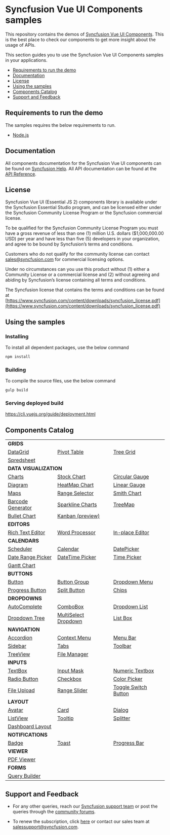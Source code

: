 # Syncfusion Vue UI Components samples

This repository contains the demos of [Syncfusion Vue UI Components](https://www.syncfusion.com/vue-ui-components?utm_medium=listing&utm_source=github&utm_campaign=ej2-vue-samples). This is the best place to check our components to get more insight about the usage of APIs.

This section guides you to use the Syncfusion Vue UI Components samples in your applications.

* [Requirements to run the demo](#requirements-to-run-the-demo)
* [Documentation](#documentation)
* [License](#license)
* [Using the samples](#using-the-samples)
* [Components Catalog](#components-catalog)
* [Support and Feedback](#support-and-feedback)

## Requirements to run the demo

The samples requires the below requirements to run.

* [Node.js](https://nodejs.org/en/)

## Documentation

All components documentation for the Syncfusion Vue UI components can be found on [Syncfusion Help](https://ej2.syncfusion.com/vue/documentation/?utm_source=github&utm_medium=listing&utm_campaign=ej2-vue-samples). All API documentation can be found at the [API Reference](https://ej2.syncfusion.com/vue/documentation/api?utm_source=github&utm_medium=listing&utm_campaign=ej2-vue-samples).

## License

Syncfusion Vue UI (Essential JS 2) components library is available under the Syncfusion Essential Studio program,  and can be licensed either under the Syncfusion Community License Program or the Syncfusion commercial license.

To be qualified for the Syncfusion Community License Program you must have a gross revenue of less than one (1) million U.S. dollars ($1,000,000.00 USD) per year and have less than five (5) developers in your organization, and agree to be bound by Syncfusion’s terms and conditions.

Customers who do not qualify for the community license can contact sales@syncfusion.com for commercial licensing options.

Under no circumstances can you use this product without (1) either a Community License or a commercial license and (2) without agreeing and abiding by Syncfusion’s license containing all terms and conditions.

The Syncfusion license that contains the terms and conditions can be found at
[https://www.syncfusion.com/content/downloads/syncfusion_license.pdf](https://www.syncfusion.com/content/downloads/syncfusion_license.pdf)

## Using the samples

### Installing

To install all dependent packages, use the below command

```bash
npm install
```

### Building

To compile the source files, use the below command

```bash
gulp build
```

### Serving deployed build

https://cli.vuejs.org/guide/deployment.html

## Components Catalog

<table>
    <tr>
        <td colspan="3" rowspan="1">
            <b>GRIDS<b>
        </td>
    </tr>
    <tr>
        <td>
            <a href="src/grid">DataGrid</a>
        </td>
        <td>
            <a href="src/pivot-view">Pivot Table</a>
        </td>
        <td>
            <a href="src/tree-grid">Tree Grid</a>
        </td>
    </tr>
    <tr>
        <td>
            <a href="src/spreadsheet">Spredsheet</a>
        </td>
        <td></td>
        <td></td>
    </tr>
    <tr>
        <td colspan="3" rowspan="1">
            <b>DATA VISUALIZATION<b>
        </td>
    </tr>
    <tr>
        <td>
            <a href="src/chart">Charts</a>
        </td>
        <td>
            <a href="src/stock-chart">Stock Chart</a>
        </td>
        <td>
            <a href="src/circular-gauge">Circular Gauge</a>
        </td>
    </tr>
    <tr>
        <td>
            <a href="src/diagram">Diagram</a>
        </td>
        <td>
            <a href="src/heatmap-chart">HeatMap Chart</a>
        </td>
         <td>
            <a href="src/linear-gauge">Linear Gauge</a>
        </td>
    </tr>
    <tr>
        <td>
            <a href="src/maps">Maps</a>
        </td>
       <td>
            <a href="src/range-navigator">Range Selector</a>
        </td>
        <td>
            <a href="src/smith-chart">Smith Chart</a>
        </td>
    </tr>
    <tr>
        <td>
            <a href="src/barcode">Barcode Generator</a>
        </td>
        <td>
            <a href="src/sparkline">Sparkline Charts</a>
        </td>
        <td>
            <a href="src/treemap">TreeMap</a>
        </td>
    </tr>
    <tr>
        <td>
            <a href="src/bullet-chart">Bullet Chart</a>
        </td>
        <td>
            <a href="src/kanban">Kanban (preview)</a>
        </td>
        <td></td>
    </tr>
    <tr>
        <td colspan="3" rowspan="1">
            <b>EDITORS<b>
        </td>
    </tr>
    <tr>
        <td>
            <a href="src/rte">Rich Text Editor</a>
        </td>
        <td>
            <a href="src/document-editor">Word Processor</a>
        </td>
        <td>
            <a href="src/inplace-editor">In-place Editor</a>
        </td>
    </tr>
    <tr>
        <td colspan="3" rowspan="1">
            <b>CALENDARS<b>
        </td>
    </tr>
    <tr>
        <td>
            <a href="src/schedule">Scheduler</a>
        </td>
        <td>
            <a href="src/calendar">Calendar</a>
        </td>
        <td>
            <a href="src/datepicker">DatePicker</a>
        </td>
    </tr>
    <tr>
        <td>
            <a href="src/daterangepicker">Date Range Picker</a>
        </td>
        <td>
            <a href="src/datetimepicker">DateTime Picker</a>
        </td>
        <td>
            <a href="src/timepicker">Time Picker</a>
        </td>
    </tr>
    <tr>
        <td>
            <a href="src/gantt">Gantt Chart</a>
        </td>
        <td></td>
        <td></td>
    </tr>
    <tr>
        <td colspan="3" rowspan="1">
            <b>BUTTONS<b>
        </td>
    </tr>
    <tr>
        <td>
            <a href="src/button">Button</a>
        </td>
        <td>
            <a href="src/button/button-group.vue">Button Group</a>
        </td>
        <td>
            <a href="src/button/dropdown-button.vue">Dropdown Menu</a>
        </td>
    </tr>
    <tr>
        <td>
            <a href="src/button/progress-button.vue">Progress Button</a>
        </td>
        <td>
            <a href="src/button/split-button.vue">Split Button</a>
        </td>
        <td>
             <a href="src/button/chips">Chips</a>
        </td>
    </tr>
    <tr>
        <td colspan="3" rowspan="1">
            <b>DROPDOWNS<b>
        </td>
    </tr>
    <tr>
        <td>
            <a href="src/auto-complete">AutoComplete</a>
        </td>
        <td>
            <a href="src/combo-box">ComboBox</a>
        </td>
        <td>
            <a href="src/drop-down-list">Dropdown List</a>
        </td>
    </tr>
    <tr>
        <td>
            <a href="src/drop-down-tree">Dropdown Tree</a>
        </td>
        <td>
            <a href="src/multi-select">MultiSelect Dropdown</a>
        </td>
        <td>
            <a href="src/list-box">List Box</a>
        </td>
    </tr>
    <tr>
        <td colspan="3" rowspan="1">
            <b>NAVIGATION<b>
        </td>
    </tr>
    <tr>
        <td>
            <a href="src/accordion">Accordion</a>
        </td>
        <td>
            <a href="src/context-menu">Context Menu</a>
        </td>
        <td>
            <a href="src/menu">Menu Bar</a>
        </td>
    </tr>
    <tr>
        <td>
            <a href="src/sidebar">Sidebar</a>
        </td>
        <td>
            <a href="src/tab">Tabs</a>
        </td>
        <td>
            <a href="src/toolbar">Toolbar</a>
        </td>
    </tr>
    <tr>
        <td>
            <a href="src/treeview">TreeView</a>
        </td>
        <td>
            <a href="src/file-manager">File Manager</a>
        </td>
        <td></td>
    </tr>
    <tr>
        <td colspan="3" rowspan="1">
            <b>INPUTS<b>
        </td>
    </tr>
    <tr>
        <td>
            <a href="src/textboxes">TextBox</a>
        </td>
        <td>
            <a href="src/maskedtextbox">Input Mask</a>
        </td>
         <td>
            <a href="src/numerictextbox">Numeric Textbox</a>
        </td>
    </tr>
    <tr>
        <td>
            <a href="src/button/radio-button.vue">Radio Button</a>
        </td>
        <td>
            <a href="src/button/check-box.vue">Checkbox</a>
        </td>
        <td>
            <a href="src/color-picker">Color Picker</a>
        </td>
    </tr>
    <tr>
        <td>
            <a href="src/uploader">File Upload</a>
        </td>
        <td>
            <a href="src/slider">Range Slider</a>
        </td>
        <td>
            <a href="src/button/switch.vue">Toggle Switch Button</a>
        </td>
    </tr>
    <tr>
        <td colspan="3" rowspan="1">
            <b>LAYOUT<b>
        </td>
    </tr>
    <tr>
        <td>
            <a href="src/avatar">Avatar</a>
        </td>
        <td>
            <a href="src/card">Card</a>
        </td>
        <td>
            <a href="src/dialog">Dialog</a>
        </td>
    </tr>
    <tr>
        <td>
            <a href="src/listview">ListView</a>
        </td>
        <td>
            <a href="src/tooltip">Tooltip</a>
        </td>
        <td>
            <a href="src/splitter">Splitter</a>           
        </td>
    </tr>
    <tr>
        <td>
            <a href="src/dashboard-layout">Dashboard Layout</a>
        </td>
        <td></td>
        <td></td>
    </tr>
    <tr>
        <td colspan="3" rowspan="1">
            <b>NOTIFICATIONS<b>
        </td>
    </tr>
    <tr>
        <td>
            <a href="src/badge">Badge</a>
        </td>
        <td>
            <a href="src/toast">Toast</a>
        </td>
        <td>
            <a href="src/progress-bar">Progress Bar</a>
        </td>
    </tr>
    <tr>
        <td colspan="3" rowspan="1">
            <b>VIEWER<b>
        </td>
    </tr>
    <tr>
        <td>
            <a href="src/pdfviewer">PDF Viewer</a>
        </td>
        <td></td>
        <td></td>
    </tr>
    <tr>
        <td colspan="3" rowspan="1">
            <b>FORMS<b>
        </td>
    </tr>
    <tr>
        <td>
            <a href="src/query-builder">Query Builder</a>
        </td>
        <td></td>
        <td></td>
    </tr>
</table>

## Support and Feedback

* For any other queries, reach our [Syncfusion support team](https://www.syncfusion.com/support/directtrac/incidents/newincident?utm_source=github&utm_medium=listing&utm_campaign=ej2-vue-samples) or post the queries through the [community forums](https://www.syncfusion.com/forums?utm_source=github&utm_medium=listing&utm_campaign=ej2-vue-samples).

* To renew the subscription, click [here](https://www.syncfusion.com/sales/products?utm_source=github&utm_medium=listing&utm_campaign=ej2-vue-samples) or contact our sales team at <salessupport@syncfusion.com>.
